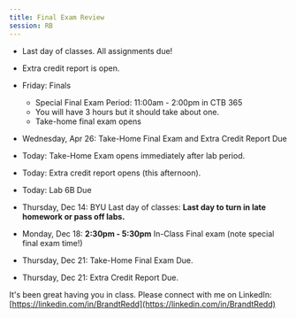 ```yaml
---
title: Final Exam Review
session: RB
---
```

* Last day of classes. All assignments due!
* Extra credit report is open.
* Friday: Finals
    * Special Final Exam Period: 11:00am - 2:00pm in CTB 365
    * You will have 3 hours but it should take about one.
    * Take-home final exam opens
* Wednesday, Apr 26: Take-Home Final Exam and Extra Credit Report Due


* Today: Take-Home Exam opens immediately after lab period.
* Today: Extra credit report opens (this afternoon).
* Today: Lab 6B Due
* Thursday, Dec 14: BYU Last day of classes: **Last day to turn in late homework or pass off labs.**
* Monday, Dec 18: **2:30pm - 5:30pm** In-Class Final exam (note special final exam time!)
* Thursday, Dec 21: Take-Home Final Exam Due.
* Thursday, Dec 21: Extra Credit Report Due.

It's been great having you in class. Please connect with me on LinkedIn: [https://linkedin.com/in/BrandtRedd](https://linkedin.com/in/BrandtRedd)